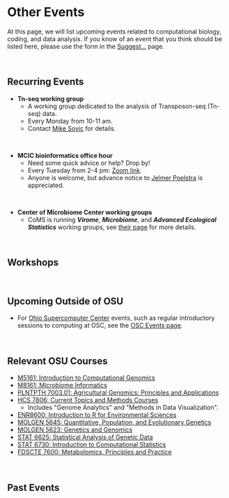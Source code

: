 
# Other Events

At this page, we will list upcoming events related to computational biology, coding, and data analysis. 
If you know of an event that you think should be listed here, please use the form in the [Suggest...](/suggest/) page.

<br>

## Recurring Events

- **Tn-seq working group**
  - A working group dedicated to the analysis of Transposon-seq (Tn-seq) data.
  - Every Monday from 10-11 am.
  - Contact [Mike Sovic](mailto:sovic.1@osu.edu) for details.

<br>

- **MCIC bioinformatics office hour**
  - Need some quick advice or help? Drop by!
  - Every Tuesday from 2-4 pm: [Zoom link](https://osu.zoom.us/j/96601785996?pwd=MVUxWWZjdGF6N3BSUGNDL3lmNWZlZz09).
  - Anyone is welcome, but advance notice to [Jelmer Poelstra](mailto:poelstra.1@osu.edu) is appreciated.

<br>

- **Center of Microbiome Center working groups**
  - CoMS is running **_Virome_**, **_Microbiome_**, and **_Advanced Ecological Statistics_**
    working groups, see [their page](https://u.osu.edu/coms/resources/workshops/) for more details.

<br>

## Workshops

<br>

## Upcoming Outside of OSU

- For [Ohio Supercomputer Center](https://osc.edu) events, such as regular introductory sessions to computing at OSC, see the [OSC Events page](https://www.osc.edu/events).

<br>

## Relevant OSU Courses

- [M5161: Introduction to Computational Genomics](https://microbiology.osu.edu/m5161)
- [M8161: Microbiome Informatics](https://microbiology.osu.edu/M8161)
- [PLNTPTH 7003.01: Agricultural Genomics: Principles and Applications](https://plantpath.osu.edu/courses/plntpth-700301)
- [HCS 7806: Current Topics and Methods Courses](https://hcs.osu.edu/graduate/current-topics-and-methods-courses)
  - Includes "Genome Analytics" and "Methods in Data Visualization".
- [ENR8600: Introduction to R for Environmental Sciences](https://senr.osu.edu/courses/enr-8600)
- [MOLGEN 5645: Quantitative, Population, and Evolutionary Genetics](https://molgen.osu.edu/undergraduate-courses)
- [MOLGEN 5623: Genetics and Genomics](https://molgen.osu.edu/undergraduate-courses)
- [STAT 6625: Statistical Analysis of Genetic Data](https://stat.osu.edu/courses/stat/6625)
- [STAT 6730: Introduction to Computational Statistics](https://stat.osu.edu/courses/stat/6730)
- [FDSCTE 7600: Metabolomics, Principles and Practice](https://fst.osu.edu/courses/fdscte-7600)

<br>

## Past Events

<br/> <br/> <br/> <br/>
